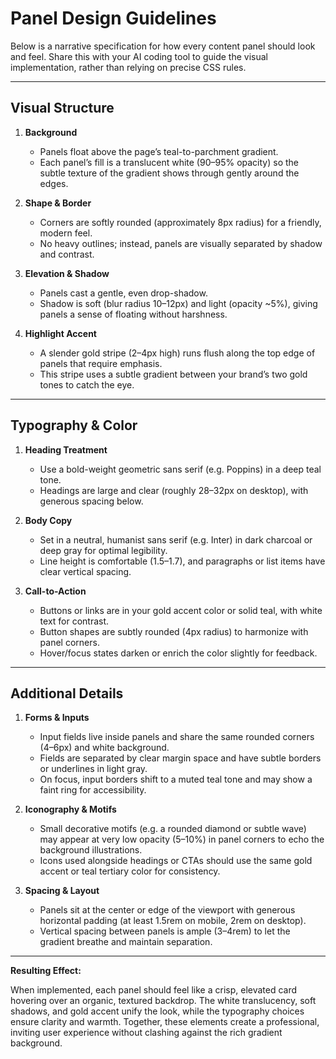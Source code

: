 # Panel Design Guidelines

Below is a narrative specification for how every content panel should look and feel. Share this with your AI coding tool to guide the visual implementation, rather than relying on precise CSS rules.

---

## Visual Structure

1. **Background**

   * Panels float above the page’s teal-to-parchment gradient.
   * Each panel’s fill is a translucent white (90–95% opacity) so the subtle texture of the gradient shows through gently around the edges.

2. **Shape & Border**

   * Corners are softly rounded (approximately 8px radius) for a friendly, modern feel.
   * No heavy outlines; instead, panels are visually separated by shadow and contrast.

3. **Elevation & Shadow**

   * Panels cast a gentle, even drop-shadow.
   * Shadow is soft (blur radius 10–12px) and light (opacity \~5%), giving panels a sense of floating without harshness.

4. **Highlight Accent**

   * A slender gold stripe (2–4px high) runs flush along the top edge of panels that require emphasis.
   * This stripe uses a subtle gradient between your brand’s two gold tones to catch the eye.

---

## Typography & Color

1. **Heading Treatment**

   * Use a bold-weight geometric sans serif (e.g. Poppins) in a deep teal tone.
   * Headings are large and clear (roughly 28–32px on desktop), with generous spacing below.

2. **Body Copy**

   * Set in a neutral, humanist sans serif (e.g. Inter) in dark charcoal or deep gray for optimal legibility.
   * Line height is comfortable (1.5–1.7), and paragraphs or list items have clear vertical spacing.

3. **Call-to-Action**

   * Buttons or links are in your gold accent color or solid teal, with white text for contrast.
   * Button shapes are subtly rounded (4px radius) to harmonize with panel corners.
   * Hover/focus states darken or enrich the color slightly for feedback.

---

## Additional Details

1. **Forms & Inputs**

   * Input fields live inside panels and share the same rounded corners (4–6px) and white background.
   * Fields are separated by clear margin space and have subtle borders or underlines in light gray.
   * On focus, input borders shift to a muted teal tone and may show a faint ring for accessibility.

2. **Iconography & Motifs**

   * Small decorative motifs (e.g. a rounded diamond or subtle wave) may appear at very low opacity (5–10%) in panel corners to echo the background illustrations.
   * Icons used alongside headings or CTAs should use the same gold accent or teal tertiary color for consistency.

3. **Spacing & Layout**

   * Panels sit at the center or edge of the viewport with generous horizontal padding (at least 1.5rem on mobile, 2rem on desktop).
   * Vertical spacing between panels is ample (3–4rem) to let the gradient breathe and maintain separation.

---

**Resulting Effect:**

When implemented, each panel should feel like a crisp, elevated card hovering over an organic, textured backdrop. The white translucency, soft shadows, and gold accent unify the look, while the typography choices ensure clarity and warmth. Together, these elements create a professional, inviting user experience without clashing against the rich gradient background.
